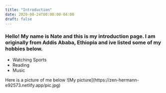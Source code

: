 ```yaml
---
title: "Introduction"
date: 2020-08-24T00:00:00-04:00
draft: false
---
```


<h3>Hello! My name is Nate and this is my introduction page. I am originally from Addis Ababa, Ethiopia and ive listed some of my hobbies below.</h3>
<ul>
<li>Watching Sports</li>
<li>Reading</li>
<li>Music</li>
</ul>
Here is a picture of me below
![My picture](https://zen-hermann-e92573.netlify.app/pic.jpg)
